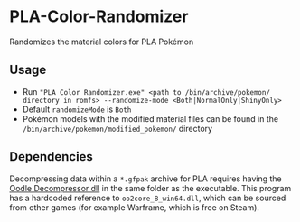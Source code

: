 # PLA-Color-Randomizer
Randomizes the material colors for PLA Pokémon

## Usage
* Run `"PLA Color Randomizer.exe" <path to /bin/archive/pokemon/ directory in romfs> --randomize-mode <Both|NormalOnly|ShinyOnly>`
* Default `randomizeMode` is `Both`
* Pokémon models with the modified material files can be found in the `/bin/archive/pokemon/modified_pokemon/` directory 

## Dependencies
Decompressing data within a `*.gfpak` archive for PLA requires having the [Oodle Decompressor dll](http://www.radgametools.com/oodlecompressors.htm) in the same folder as the executable. This program has a hardcoded reference to `oo2core_8_win64.dll`, which can be sourced from other games (for example Warframe, which is free on Steam).
